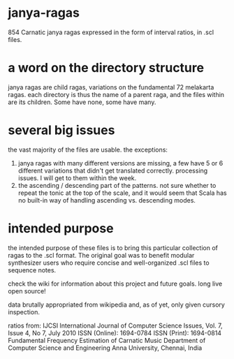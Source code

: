 # janya-ragas
854 Carnatic janya ragas expressed in the form of interval ratios, in .scl files. 

# a word on the directory structure
janya ragas are child ragas, variations on the fundamental 72 melakarta ragas. each directory is thus the name of a parent raga, and the files within are its children. Some have none, some have many.

# several big issues
the vast majority of the files are usable. 
the exceptions:
1. janya ragas with many different versions are missing,  a few have 5 or 6 different variations that didn't get translated correctly. processing issues. I will get to them within the week.
2. the ascending / descending part of the patterns. not sure whether to repeat the tonic at the top of the scale, and it would seem that Scala has no built-in way of handling ascending vs. descending modes.

# intended purpose
the intended purpose of these files is to bring this particular collection of ragas to the .scl format. The original goal was to benefit modular synthesizer users who require concise and well-organized .scl files to sequence notes. 

check the wiki for information about this project and future goals.
long live open source!

data brutally appropriated from wikipedia and, as of yet, only given cursory inspection.

ratios from: IJCSI International Journal of Computer Science Issues, Vol. 7, Issue 4, No 7, July 2010 ISSN (Online): 1694-0784 ISSN (Print): 1694-0814 Fundamental Frequency Estimation of Carnatic Music Department of Computer Science and Engineering Anna University, Chennai, India
